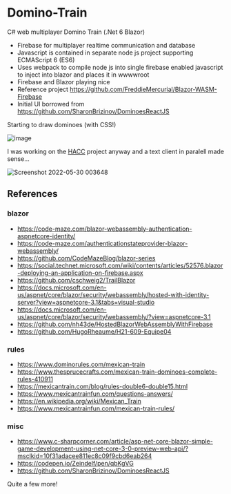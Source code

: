 # Domino-Train
C# web multiplayer Domino Train (.Net 6 Blazor)

* Firebase for multiplayer realtime communication and database
* Javascript is contained in separate node js project supporting ECMAScript 6 (ES6)
* Uses webpack to compile node js into single firebase enabled javascript to inject into blazor and places it in wwwwroot
* Firebase and Blazor playing nice
* Reference project https://github.com/FreddieMercurial/Blazor-WASM-Firebase
* Initial UI borrowed from https://github.com/SharonBrizinov/DominoesReactJS

Starting to draw dominoes (with CSS!)

![image](https://user-images.githubusercontent.com/3766240/170846661-18c9492e-fe72-4f97-919c-eecc0fa22dd8.png)

I was working on the [HACC](https://github.com/Blazor-Console/HACC) project anyway and a text client in paralell made sense...

![Screenshot 2022-05-30 003648](https://user-images.githubusercontent.com/3766240/171043764-d48d4964-ed92-4f58-9a89-b847091275e3.png)

## References
### blazor
* https://code-maze.com/blazor-webassembly-authentication-aspnetcore-identity/
* https://code-maze.com/authenticationstateprovider-blazor-webassembly/
* https://github.com/CodeMazeBlog/blazor-series
* https://social.technet.microsoft.com/wiki/contents/articles/52576.blazor-deploying-an-application-on-firebase.aspx
* https://github.com/cschweig2/TrailBlazor
* https://docs.microsoft.com/en-us/aspnet/core/blazor/security/webassembly/hosted-with-identity-server?view=aspnetcore-3.1&tabs=visual-studio
* https://docs.microsoft.com/en-us/aspnet/core/blazor/security/webassembly/?view=aspnetcore-3.1
* https://github.com/nh43de/HostedBlazorWebAssemblyWithFirebase
* https://github.com/HugoRheaume/H21-609-Equipe04
### rules
* https://www.dominorules.com/mexican-train
* https://www.thesprucecrafts.com/mexican-train-dominoes-complete-rules-410911
* https://mexicantrain.com/blog/rules-double6-double15.html
* https://www.mexicantrainfun.com/questions-answers/
* https://en.wikipedia.org/wiki/Mexican_Train
* https://www.mexicantrainfun.com/mexican-train-rules/
### misc
* https://www.c-sharpcorner.com/article/asp-net-core-blazor-simple-game-development-using-net-core-3-0-preview-web-api/?msclkid=10f31adacee811ec8c09f9cbd6eab264
* https://codepen.io/Zeindelf/pen/qbKgVG
* https://github.com/SharonBrizinov/DominoesReactJS

Quite a few more!
